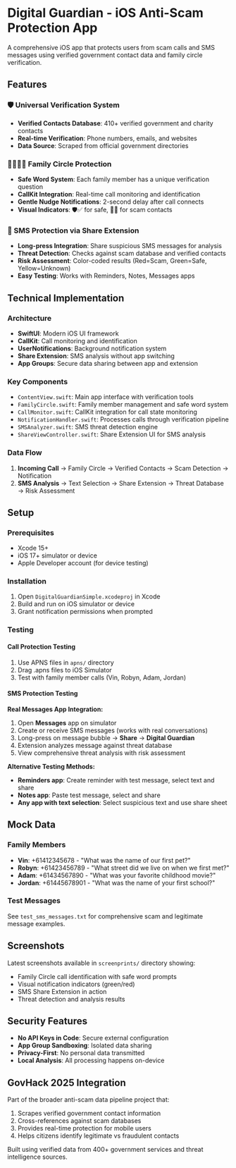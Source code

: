 # Digital Guardian - iOS Anti-Scam Protection App

A comprehensive iOS app that protects users from scam calls and SMS messages using verified government contact data and family circle verification.

## Features

### 🛡️ Universal Verification System
- **Verified Contacts Database**: 410+ verified government and charity contacts
- **Real-time Verification**: Phone numbers, emails, and websites
- **Data Source**: Scraped from official government directories

### 👨‍👩‍👧‍👦 Family Circle Protection
- **Safe Word System**: Each family member has a unique verification question
- **CallKit Integration**: Real-time call monitoring and identification
- **Gentle Nudge Notifications**: 2-second delay after call connects
- **Visual Indicators**: 🛡️✅ for safe, 🚨❌ for scam contacts

### 📱 SMS Protection via Share Extension
- **Long-press Integration**: Share suspicious SMS messages for analysis
- **Threat Detection**: Checks against scam database and verified contacts
- **Risk Assessment**: Color-coded results (Red=Scam, Green=Safe, Yellow=Unknown)
- **Easy Testing**: Works with Reminders, Notes, Messages apps

## Technical Implementation

### Architecture
- **SwiftUI**: Modern iOS UI framework
- **CallKit**: Call monitoring and identification
- **UserNotifications**: Background notification system
- **Share Extension**: SMS analysis without app switching
- **App Groups**: Secure data sharing between app and extension

### Key Components
- `ContentView.swift`: Main app interface with verification tools
- `FamilyCircle.swift`: Family member management and safe word system
- `CallMonitor.swift`: CallKit integration for call state monitoring
- `NotificationHandler.swift`: Processes calls through verification pipeline
- `SMSAnalyzer.swift`: SMS threat detection engine
- `ShareViewController.swift`: Share Extension UI for SMS analysis

### Data Flow
1. **Incoming Call** → Family Circle → Verified Contacts → Scam Detection → Notification
2. **SMS Analysis** → Text Selection → Share Extension → Threat Database → Risk Assessment

## Setup

### Prerequisites
- Xcode 15+
- iOS 17+ simulator or device
- Apple Developer account (for device testing)

### Installation
1. Open `DigitalGuardianSimple.xcodeproj` in Xcode
2. Build and run on iOS simulator or device
3. Grant notification permissions when prompted

### Testing

#### Call Protection Testing
1. Use APNS files in `apns/` directory
2. Drag .apns files to iOS Simulator
3. Test with family member calls (Vin, Robyn, Adam, Jordan)

#### SMS Protection Testing
**Real Messages App Integration:**
1. Open **Messages** app on simulator
2. Create or receive SMS messages (works with real conversations)
3. Long-press on message bubble → **Share** → **Digital Guardian** 
4. Extension analyzes message against threat database
5. View comprehensive threat analysis with risk assessment

**Alternative Testing Methods:**
- **Reminders app**: Create reminder with test message, select text and share
- **Notes app**: Paste test message, select and share
- **Any app with text selection**: Select suspicious text and use share sheet

## Mock Data

### Family Members
- **Vin**: +61412345678 - "What was the name of our first pet?"
- **Robyn**: +61423456789 - "What street did we live on when we first met?"
- **Adam**: +61434567890 - "What was your favorite childhood movie?"
- **Jordan**: +61445678901 - "What was the name of your first school?"

### Test Messages
See `test_sms_messages.txt` for comprehensive scam and legitimate message examples.

## Screenshots

Latest screenshots available in `screenprints/` directory showing:
- Family Circle call identification with safe word prompts
- Visual notification indicators (green/red)
- SMS Share Extension in action
- Threat detection and analysis results

## Security Features

- **No API Keys in Code**: Secure external configuration
- **App Group Sandboxing**: Isolated data sharing
- **Privacy-First**: No personal data transmitted
- **Local Analysis**: All processing happens on-device

## GovHack 2025 Integration

Part of the broader anti-scam data pipeline project that:
1. Scrapes verified government contact information
2. Cross-references against scam databases
3. Provides real-time protection for mobile users
4. Helps citizens identify legitimate vs fraudulent contacts

Built using verified data from 400+ government services and threat intelligence sources.